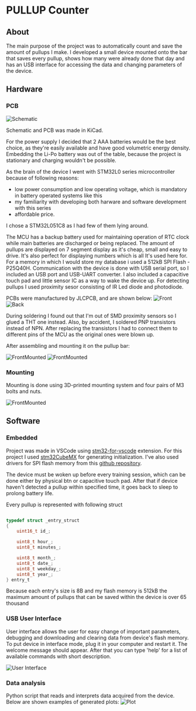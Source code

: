 
# PULLUP Counter

## About

The main purpose of the project was to automatically count and save the amount of pullups I make. I developed a small device mounted onto the bar that saves every pullup, shows how many were already done that day and has an USB interface for accessing the data and changing parameters of the device.

## Hardware

### PCB

![Schematic](pullup_counter_readme/schematic.svg)

Schematic and PCB was made in KiCad.

For the power supply I decided that 2 AAA batteries would be the best choice, as they're easily available and have good volumetric energy density. Embedding the Li-Po battery was out of the table, because the project is stationary and charging wouldn't be possible.

As the brain of the device I went with STM32L0 series microcontroller because of following reasons:

- low power consumption and low operating voltage, which is mandatory in battery operated systems like this
- my familiarity with developing both harware and software development with this series
- affordable price.

I chose a STM32L051C8 as I had few of them lying around.

The MCU has a backup battery used for maintaining operation of RTC clock while main batteries are discharged or being replaced. The amount of pullups are displayed on 7 segment display as it's cheap, small and easy to drive. It's also perfect for displaying numbers which is all It's used here for. For a memory in which I would store my database i used a 512kB SPI Flash - P25Q40H. Communication with the device is done with USB serial port, so I included an USB port and USB-UART converter. I also included a capacitive touch pad and little sensor IC as a way to wake the device up. For detecting pullups I used proximity sesor consisting of IR Led diode and photodiode.

PCBs were manufactured by JLCPCB, and are shown below:
![Front](pullup_counter_readme/BoardFront.jpg)
![Back](pullup_counter_readme/BoardBack.jpg)

During soldering I found out that I'm out of SMD proximity sensors so I glued a THT one instead. Also, by accident, I soldered PNP transistors instead of NPN. After replacing the transistors I had to connect them to different pins of the MCU as the original ones were blown up.

After assembling and mounting it on the pullup bar:

![FrontMounted](pullup_counter_readme/MountedFront.jpg)
![FrontMounted](pullup_counter_readme/MountedBack.jpg)

### Mounting

Mounting is done using 3D-printed mounting system and four pairs of M3 bolts and nuts.

![FrontMounted](pullup_counter_readme/mountingSystem.jpg)

## Software

### Embedded

Project was made in VSCode using [stm32-for-vscode](https://github.com/bmd-studio/stm32-for-vscode) extension. For this project I used [stm32CubeMX](https://www.st.com/en/development-tools/stm32cubemx.html) for generating initialization. I've also used drivers for SPI flash memory from this [github repository](https://github.com/nimaltd/w25qxx).

The device must be woken up before every training session, which can be done either by physical btn or capacitive touch pad. After that if device haven't detected a pullup within specified time, it goes back to sleep to prolong battery life.

Every pullup is represented with following struct

```C

typedef struct _entry_struct
{
    uint16_t id_;

    uint8_t hour_;
    uint8_t minutes_;

    uint8_t month_;
    uint8_t date_;
    uint8_t weekday_;
    uint8_t year_;
} entry_t

```

Because each entry's size is 8B and my flash memory is 512kB the maximum amount of pullups that can be saved within the device is over 65 thousand

### USB User Interface

User interface allows the user for easy change of important parameters, debugging and downloading and  clearing data from device's flash memory. To put device in interface mode, plug it in your computer and restart it. The welcome message should appear. After that you can type 'help' for a list of available commands with short description.

![User Interface](pullup_counter_readme/UserInterface0.png)

### Data analysis

Python script that reads and interprets data acquired from the device. Below are shown examples of generated plots:
![Plot](pullup_counter_readme/PullupDistributionDuringDay.png)
